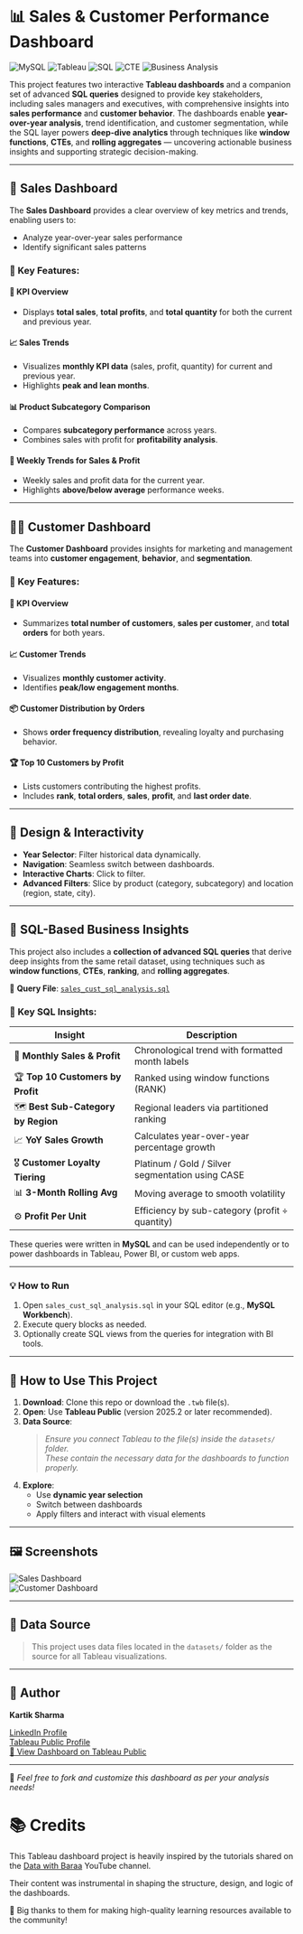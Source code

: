 # 📊 Sales & Customer Performance Dashboard

![MySQL](https://img.shields.io/badge/MySQL-Advanced-blue?logo=mysql)
![Tableau](https://img.shields.io/badge/Tableau-Dashboard-orange?logo=tableau)
![SQL](https://img.shields.io/badge/SQL-Window%20Functions-green)
![CTE](https://img.shields.io/badge/CTE-Common%20Table%20Expressions-purple)
![Business Analysis](https://img.shields.io/badge/Business%20Insights-Enabled-lightgrey)

This project features two interactive **Tableau dashboards** and a companion set of advanced **SQL queries** designed to provide key stakeholders, including sales managers and executives, with comprehensive insights into **sales performance** and **customer behavior**. The dashboards enable **year-over-year analysis**, trend identification, and customer segmentation, while the SQL layer powers **deep-dive analytics** through techniques like **window functions**, **CTEs**, and **rolling aggregates** — uncovering actionable business insights and supporting strategic decision-making.

---

## 🧭 Sales Dashboard

The **Sales Dashboard** provides a clear overview of key metrics and trends, enabling users to:

- Analyze year-over-year sales performance
- Identify significant sales patterns

### 🔑 Key Features:

#### 📌 KPI Overview
- Displays **total sales**, **total profits**, and **total quantity** for both the current and previous year.

#### 📈 Sales Trends
- Visualizes **monthly KPI data** (sales, profit, quantity) for current and previous year.
- Highlights **peak and lean months**.

#### 📊 Product Subcategory Comparison
- Compares **subcategory performance** across years.
- Combines sales with profit for **profitability analysis**.

#### 📆 Weekly Trends for Sales & Profit
- Weekly sales and profit data for the current year.
- Highlights **above/below average** performance weeks.

---

## 🧑‍💼 Customer Dashboard

The **Customer Dashboard** provides insights for marketing and management teams into **customer engagement**, **behavior**, and **segmentation**.

### 🔑 Key Features:

#### 📌 KPI Overview
- Summarizes **total number of customers**, **sales per customer**, and **total orders** for both years.

#### 📈 Customer Trends
- Visualizes **monthly customer activity**.
- Identifies **peak/low engagement months**.

#### 📦 Customer Distribution by Orders
- Shows **order frequency distribution**, revealing loyalty and purchasing behavior.

#### 🏆 Top 10 Customers by Profit
- Lists customers contributing the highest profits.
- Includes **rank**, **total orders**, **sales**, **profit**, and **last order date**.

---

## 🧩 Design & Interactivity

- **Year Selector**: Filter historical data dynamically.
- **Navigation**: Seamless switch between dashboards.
- **Interactive Charts**: Click to filter.
- **Advanced Filters**: Slice by product (category, subcategory) and location (region, state, city).

---

## 🧠 SQL-Based Business Insights

This project also includes a **collection of advanced SQL queries** that derive deep insights from the same retail dataset, using techniques such as **window functions**, **CTEs**, **ranking**, and **rolling aggregates**.

📄 **Query File**: [`sales_cust_sql_analysis.sql`](./sales_cust_sql_analysis.sql)

### 📌 Key SQL Insights:

| Insight | Description |
|--------|-------------|
| 📅 **Monthly Sales & Profit** | Chronological trend with formatted month labels |
| 🏆 **Top 10 Customers by Profit** | Ranked using window functions (RANK) |
| 🗺️ **Best Sub-Category by Region** | Regional leaders via partitioned ranking |
| 📈 **YoY Sales Growth** | Calculates year-over-year percentage growth |
| 🎖️ **Customer Loyalty Tiering** | Platinum / Gold / Silver segmentation using CASE |
| 📊 **3-Month Rolling Avg** | Moving average to smooth volatility |
| ⚙️ **Profit Per Unit** | Efficiency by sub-category (profit ÷ quantity) |

These queries were written in **MySQL** and can be used independently or to power dashboards in Tableau, Power BI, or custom web apps.

---

### 💡 How to Run

1. Open `sales_cust_sql_analysis.sql` in your SQL editor (e.g., **MySQL Workbench**).
2. Execute query blocks as needed.
3. Optionally create SQL views from the queries for integration with BI tools.

---

## 🚀 How to Use This Project

1. **Download**: Clone this repo or download the `.twb` file(s).
2. **Open**: Use **Tableau Public** (version 2025.2 or later recommended).
3. **Data Source**:  
   > _Ensure you connect Tableau to the file(s) inside the `datasets/` folder._  
   > _These contain the necessary data for the dashboards to function properly._
4. **Explore**:  
   - Use **dynamic year selection**  
   - Switch between dashboards  
   - Apply filters and interact with visual elements

---

## 🖼️ Screenshots



![Sales Dashboard](Sales_dashboard.png)  
![Customer Dashboard](Customer_dashboard.png)

---

## 📂 Data Source

> This project uses data files located in the `datasets/` folder as the source for all Tableau visualizations.
---

## 👤 Author

**Kartik Sharma**

[LinkedIn Profile](https://www.linkedin.com/in/sh-kartik/)  
[Tableau Public Profile](https://public.tableau.com/app/profile/kartik.sharma1671/vizzes)  
[🔗 View Dashboard on Tableau Public](https://public.tableau.com/app/profile/kartik.sharma1671/viz/SalesAndCustomerDashboard_17521591284010/SalesDashboard)

---

📌 *Feel free to fork and customize this dashboard as per your analysis needs!*

# 📚 Credits

This Tableau dashboard project is heavily inspired by the tutorials shared on the [Data with Baraa](https://www.youtube.com/channel/UC8_RSKwbU1OmZWNEoLV1tQg) YouTube channel.

Their content was instrumental in shaping the structure, design, and logic of the dashboards.

🙏 Big thanks to them for making high-quality learning resources available to the community!

